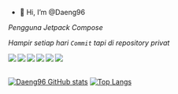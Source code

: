 - 👋 Hi, I’m @Daeng96

*Pengguna Jetpack Compose*

*Hampir setiap hari `Commit` tapi di repository privat*


  <img align="left" src="https://img.shields.io/badge/git-%23F05033.svg?logo=git&logoColor=white"/>
  <img align="left" src="https://img.shields.io/badge/Android-3DDC84?logo=android&logoColor=white" />
  <img align="left" src="https://img.shields.io/badge/java-%23ED8B00.svg?logo=java&logoColor=white"/>
  <img align="left" src="https://img.shields.io/badge/kotlin-%230095D5.svg?logo=kotlin&logoColor=white"/>
  <img align="left" src="https://img.shields.io/badge/IntelliJIDEA-000000.svg?logo=intellij-idea&logoColor=white"/>
  <img align="left" src="https://img.shields.io/badge/Country-Indonesia-red"/>
  
<br><br>

[![Daeng96 GitHub stats](https://github-readme-stats.vercel.app/api?username=daeng96&count_private=true&show_icon=true&theme=dracula)](https://github.com/Daeng96/Daeng96)
[![Top Langs](https://github-readme-stats.vercel.app/api/top-langs/?username=daeng96&count_langs=8&theme=dracula&layout=compact)](https://github.com/Daeng96/Daeng96)
